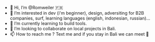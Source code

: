 - 👋 Hi, I’m @Romweiler 🇫🇷 
- 👀 I’m interested in dev (i'm beginner), design, adversiting for B2B companies, surf, learning languages (english, indonesian, russian)...
- 🌱 I’m currently learning to build tools.
- 💞️ I’m looking to collaborate on local projects in Bali.
- 📫 How to reach me ? Text me and if you stay in Bali we can meet 🤙

<!---
Romweiler/Romweiler is a ✨ special ✨ repository because its `README.md` (this file) appears on your GitHub profile.
You can click the Preview link to take a look at your changes.
--->
